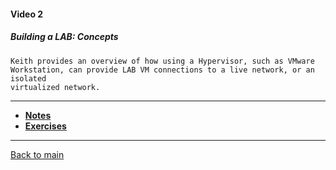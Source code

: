 #### Video 2

##### Building a LAB: Concepts

```
Keith provides an overview of how using a Hypervisor, such as VMware
Workstation, can provide LAB VM connections to a live network, or an isolated
virtualized network.
```

---

- **[Notes](notes.md)**
- **[Exercises](exercises.md)**

---

[Back to main](https://github.com/rot0xd/CBTNuggets/blob/master/CEHv9/README.md)

